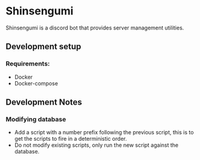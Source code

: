# Shinsengumi

Shinsengumi is a discord bot that provides server management utilities.

## Development setup

### Requirements:
 - Docker
 - Docker-compose



## Development Notes

### Modifying database
 - Add a script with a number prefix following the previous script, this is to get the scripts to fire in a deterministic order.
 - Do not modify existing scripts, only run the new script against the database.


